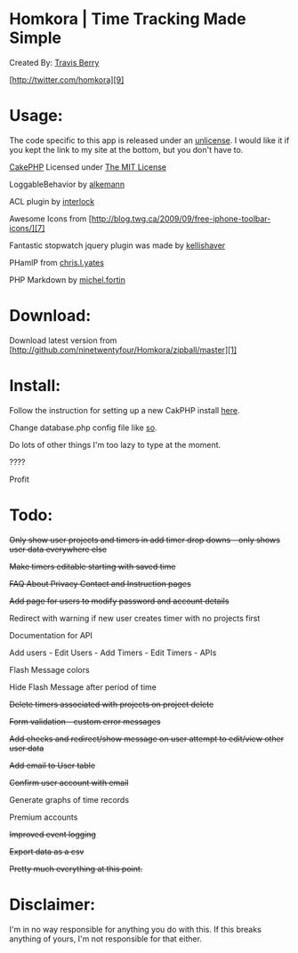Homkora | Time Tracking Made Simple
========
Created By: [Travis Berry][2]

[http://twitter.com/homkora][9]

Usage: 
===============
The code specific to this app is released under an [unlicense][10]. I would like it if you kept the link to my site at the bottom, but you don't have to. 

[CakePHP][3] Licensed under [The MIT License][4]

LoggableBehavior by [alkemann][11]

ACL plugin by [interlock][12]

Awesome Icons from [http://blog.twg.ca/2009/09/free-iphone-toolbar-icons/][7]

Fantastic stopwatch jquery plugin was made by [kellishaver][8]

PHamlP from [chris.l.yates][13]

PHP Markdown by [michel.fortin][14]

 
Download:
=========
Download latest version from [http://github.com/ninetwentyfour/Homkora/zipball/master][1]

Install:
=========
Follow the instruction for setting up a new CakPHP install [here][5].

Change database.php config file like [so][6].

Do lots of other things I'm too lazy to type at the moment.

????

Profit

Todo:
======================== 

<del>Only show user projects and timers in add timer drop downs - only shows user data everywhere else</del>

<del>Make timers editable starting with saved time</del>

<del>FAQ About Privacy Contact and Instruction pages</del>

<del>Add page for users to modify password and account details</del>

Redirect with warning if new user creates timer with no projects first

Documentation for API

Add users - Edit Users - Add Timers - Edit Timers - APIs

Flash Message colors

Hide Flash Message after period of time

<del>Delete timers associated with projects on project delete</del>

<del>Form validation - custom error messages</del>

<del>Add checks and redirect/show message on user attempt to edit/view other user data</del>

<del>Add email to User table</del>

<del>Confirm user account with email</del>

Generate graphs of time records

Premium accounts

<del>Improved event logging</del>

<del>Export data as a csv</del>

<del>Pretty much everything at this point.</del>


Disclaimer:
===========
I'm in no way responsible for anything you do with this. If this breaks anything of yours, I'm not responsible for that either.

  [1]: http://github.com/ninetwentyfour/Homkora/zipball/master
  [2]: http://www.travisberry.com
  [3]: http://cakephp.org/
  [4]: http://www.opensource.org/licenses/mit-license.php
  [5]: http://book.cakephp.org/view/914/Production
  [6]: http://book.cakephp.org/view/922/Database-Configuration
  [7]: http://blog.twg.ca/2009/09/free-iphone-toolbar-icons/
  [8]: https://github.com/kellishaver/stopwatch
  [9]: http://twitter.com/homkora
  [10]: http://unlicense.org/
  [11]: http://bakery.cakephp.org/articles/alkemann/2008/10/21/logablebehavior
  [12]: https://github.com/interlock/acl_plugin
  [13]: http://code.google.com/p/phamlp/
  [14]: http://michelf.com/projects/php-markdown/
